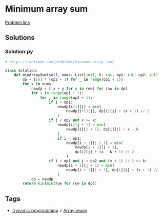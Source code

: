 # Minimum array sum

[Problem link](https://leetcode.com/problems/minimum-array-sum/)

## Solutions


### Solution.py
```py
# https://leetcode.com/problems/minimum-array-sum/

class Solution:
    def minArraySum(self, nums: List[int], k: int, op1: int, op2: int) -> int:
        dp = [[0] * (op2 + 1) for _ in range(op1 + 1)]
        for x in nums:
            newdp = [[x + y for y in row] for row in dp]
            for i in range(op1 + 1):
                for j in range(op2 + 1):
                    if i < op1:
                        newdp[i+1][j] = min(
                            newdp[i+1][j], dp[i][j] + (x + 1) // 2
                        )
                    if j < op2 and x >= k:
                        newdp[i][j + 1] = min(
                            newdp[i][j + 1], dp[i][j] + x - k
                        )
                        if i < op1:
                            newdp[i + 1][j + 1] = min(
                                newdp[i + 1][j + 1],
                                dp[i][j] + (x - k + 1) // 2
                            )
                    if i < op1 and j < op2 and (x + 1) // 2 >= k:
                        newdp[i + 1][j + 1] = min(
                            newdp[i + 1][j + 1], dp[i][j] + (x + 1) // 2 - k
                        )
            dp = newdp
        return min(min(row for row in dp))
```
## Tags

* [Dynamic programming](/Collections/dynamic-programming.md#dynamic-programming) > [Array reuse](/Collections/dynamic-programming.md#array-reuse)
